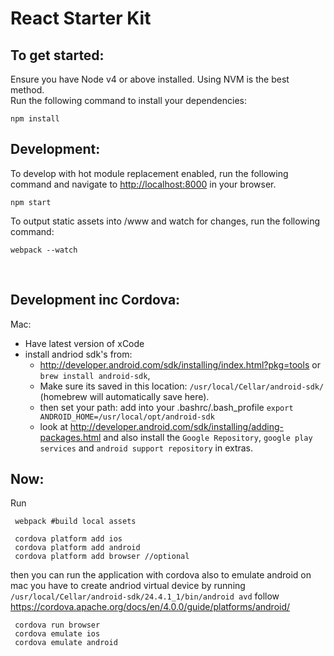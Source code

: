 React Starter Kit
=================

To get started:
---------------

Ensure you have Node v4 or above installed. Using NVM is the best method.  
Run the following command to install your dependencies:

    npm install

Development:
------------

To develop with hot module replacement enabled, run the following command and navigate to [http://localhost:8000](http://localhost:8000) in your browser.

    npm start

To output static assets into /www and watch for changes, run the following command:

    webpack --watch


<br/>

Development inc Cordova:
------------
Mac:

 - Have latest version of xCode
 - install andriod sdk's from:
 	- http://developer.android.com/sdk/installing/index.html?pkg=tools or `brew install android-sdk`,
 	- Make sure its saved in this location: `/usr/local/Cellar/android-sdk/` (homebrew will automatically save here).
 	- then set your path: add into your .bashrc/.bash_profile `export ANDROID_HOME=/usr/local/opt/android-sdk`
 	- look at http://developer.android.com/sdk/installing/adding-packages.html and also install the `Google Repository`, `google play services` and `android support repository` in extras.

Now:
------------
Run 

     webpack #build local assets

     cordova platform add ios
     cordova platform add android
     cordova platform add browser //optional


then you can run the application with cordova also to emulate android on mac you have to create 
andriod virtual device by running `/usr/local/Cellar/android-sdk/24.4.1_1/bin/android avd` 
follow https://cordova.apache.org/docs/en/4.0.0/guide/platforms/android/

     cordova run browser
     cordova emulate ios
     cordova emulate android
